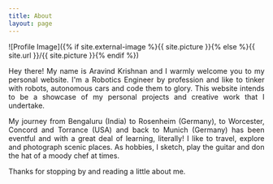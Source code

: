 ```yaml
---
title: About
layout: page
---
```

![Profile Image]({% if site.external-image %}{{ site.picture }}{% else %}{{ site.url }}/{{ site.picture }}{% endif %})

<p align="justify">Hey there! My name is Aravind Krishnan and I warmly welcome you to my personal website.
I'm a Robotics Engineer by profession and like to tinker with robots, autonomous cars and code them to glory.
This website intends to be a showcase of my personal projects and creative work that I undertake.</p>

<p align="justify">My journey from Bengaluru (India) to Rosenheim (Germany), to Worcester, Concord and Torrance (USA) and back to 
Munich (Germany) has been eventful and with a great deal of learning, literally! I like to travel, explore and photograph scenic places. As hobbies, I sketch, play the guitar and don the hat of a moody chef at times. </p>

<p align="justify"> Thanks for stopping by and reading a little about me. </p>

